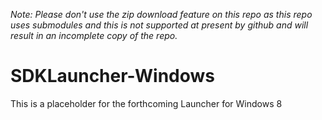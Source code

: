 _Note:  Please don't use the zip download feature on this repo as this repo uses submodules and this is not supported at present by github and will result in an incomplete copy of the repo._

SDKLauncher-Windows
===================

This is a placeholder for the forthcoming Launcher for Windows 8
